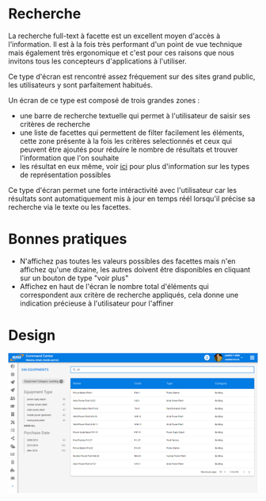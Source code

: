 # Recherche

La recherche full-text à facette est un excellent moyen d'accès à l'information. Il est à la fois très performant d'un point de vue technique mais également très ergonomique et c'est pour ces raisons que nous invitons tous les concepteurs d'applications à l'utiliser.

Ce type d'écran est rencontré assez fréquement sur des sites grand public, les utilisateurs y sont parfaitement habitués.

Un écran de ce type est composé de trois grandes zones :

- une barre de recherche textuelle qui permet à l'utilisateur de saisir ses critères de recherche
- une liste de facettes qui permettent de filter facilement les éléments, cette zone présente à la fois les critères selectionnés et ceux qui peuvent être ajoutés pour réduire le nombre de résultats et trouver l'information que l'on souhaite
- les résultat en eux même, voir [ici](/design-system/organismes/collections) pour plus d'information sur les types de représentation possibles

Ce type d'écran permet une forte intéractivité avec l'utilisateur car les résultats sont automatiquement mis à jour en temps réél lorsqu'il précise sa recherche via le texte ou les facettes.

# Bonnes pratiques

- N'affichez pas toutes les valeurs possibles des facettes mais n'en affichez qu'une dizaine, les autres doivent être disponibles en cliquant sur un bouton de type "voir plus"
- Affichez en haut de l'écran le nombre total d'éléments qui correspondent aux critère de recherche appliqués, cela donne une indication précieuse à l'utilisateur pour l'affiner


# Design

![](./images/search.png) 
